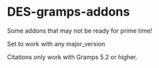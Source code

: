 # DES-gramps-addons

Some addons that may not be ready for prime time!

Set to work with any major_version

Citations only work with Gramps 5.2 or higher.
